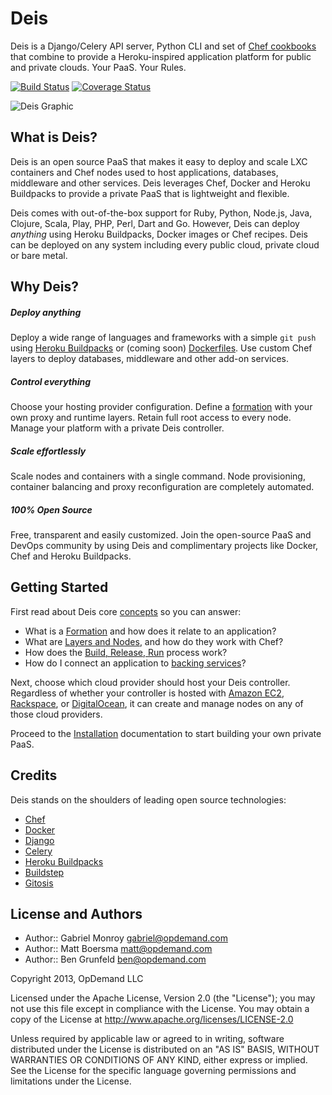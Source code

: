 # Deis

Deis is a Django/Celery API server, Python CLI and set of [Chef cookbooks](https://github.com/opdemand/deis-cookbook) that combine to provide a Heroku-inspired application platform for public and private clouds.  Your PaaS. Your Rules.

[![Build Status](https://travis-ci.org/opdemand/deis.png)](https://travis-ci.org/opdemand/deis)
[![Coverage Status](https://coveralls.io/repos/opdemand/deis/badge.png?branch=master)](https://coveralls.io/r/opdemand/deis?branch=master)

![Deis Graphic](https://s3-us-west-2.amazonaws.com/deis-images/deis-graphic.png)

## What is Deis?

Deis is an open source PaaS that makes it easy to deploy and scale LXC containers and Chef nodes used to host applications, databases, middleware and other services. Deis leverages Chef, Docker and Heroku Buildpacks to provide a private PaaS that is lightweight and flexible.

Deis comes with out-of-the-box support for Ruby, Python, Node.js, Java, Clojure, Scala, Play, PHP, Perl, Dart and Go. However, Deis can deploy *anything* using Heroku Buildpacks, Docker images or Chef recipes.  Deis can be deployed on any system including every public cloud, private cloud or bare metal.

## Why Deis?

##### Deploy anything

Deploy a wide range of languages and frameworks with a simple `git push` using [Heroku Buildpacks](https://devcenter.heroku.com/articles/buildpacks) or (coming soon) [Dockerfiles](http://docs.docker.io/en/latest/use/builder/). Use custom Chef layers to deploy databases, middleware and other add-on services.

##### Control everything

Choose your hosting provider configuration. Define a [formation](http://docs.deis.io/en/latest/gettingstarted/concepts) with your own proxy and runtime layers. Retain full root access to every node. Manage your platform with a private Deis controller.

##### Scale effortlessly

Scale nodes and containers with a single command.  Node provisioning, container balancing and proxy reconfiguration are completely automated.

##### 100% Open Source

Free, transparent and easily customized. Join the open-source PaaS and DevOps community by using Deis and complimentary projects like Docker, Chef and Heroku Buildpacks.

## Getting Started

First read about Deis core [concepts](http://docs.deis.io/en/latest/gettingstarted/concepts/) so you can answer:

 * What is a [Formation](http://docs.deis.io/en/latest/gettingstarted/concepts/#formations) and how does it relate to an application?
 * What are [Layers and Nodes](http://docs.deis.io/en/latest/gettingstarted/concepts/#layers), and how do they work with Chef?
 * How does the [Build, Release, Run](http://docs.deis.io/en/latest/gettingstarted/concepts/#build-release-run) process work?
 * How do I connect an application to [backing services](http://docs.deis.io/en/latest/gettingstarted/concepts/#backing-services)?

Next, choose which cloud provider should host your Deis controller.
Regardless of whether your controller is hosted with
[Amazon EC2](http://docs.deis.io/en/latest/installation/ec2/),
[Rackspace](http://docs.deis.io/en/latest/installation/rackspace/), or
[DigitalOcean](http://docs.deis.io/en/latest/installation/digitalocean/),
it can create and manage nodes on any of those cloud providers.

Proceed to the [Installation](http://docs.deis.io/en/latest/installation/)
documentation to start building your own private PaaS.

## Credits

Deis stands on the shoulders of leading open source technologies:

  * [Chef](http://www.opscode.com/)
  * [Docker](http://www.docker.io/)
  * [Django](https://www.djangoproject.com/)
  * [Celery](http://www.celeryproject.org/)
  * [Heroku Buildpacks](https://devcenter.heroku.com/articles/buildpacks)
  * [Buildstep](https://github.com/progrium/buildstep)
  * [Gitosis](https://github.com/opdemand/gitosis)

## License and Authors

- Author:: Gabriel Monroy <gabriel@opdemand.com>
- Author:: Matt Boersma <matt@opdemand.com>
- Author:: Ben Grunfeld <ben@opdemand.com>

Copyright 2013, OpDemand LLC

Licensed under the Apache License, Version 2.0 (the "License"); you may not use this file except in compliance with the License. You may obtain a copy of the License at <http://www.apache.org/licenses/LICENSE-2.0>

Unless required by applicable law or agreed to in writing, software distributed under the License is distributed on an "AS IS" BASIS, WITHOUT WARRANTIES OR CONDITIONS OF ANY KIND, either express or implied. See the License for the specific language governing permissions and limitations under the License.

